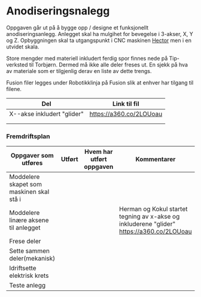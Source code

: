 # Anodiseringsnalegg

Oppgaven går ut på å bygge opp / designe et funksjonellt anodiseringsanlegg. Anlegget skal ha mulgihet for bevegelse i 3-akser, X, Y og Z. Opbyggningen skal ta utgangspunkt i CNC maskinen [Hector](https://github.com/fellesverkstedet/fabricatable-machines/tree/master/hector-medium-format-cnc) men i en utvidet skala.

Store mengder med materiell inkludert ferdig spor finnes nede på Tip-verksted til Torbjørn. Dermed må ikke alle deler freses ut. En sjekk på hva av materiale som er tilgjenlig derav en liste av dette trengs.

Fusion filer legges under Robotikklinja på Fusion slik at enhver har tilgang til filene.

| Del | Link til fil |   
|----------|--------|
| X--akse inkludert "glider" | https://a360.co/2LOUoau | 
|   |   |
|   |   |

### Fremdriftsplan 

| Oppgaver som utføres | Utført | Hvem har utført oppgaven | Kommentarer |  
|----------|--------|-------- |-------|
| Moddelere skapet som maskinen skal stå i |        |     
| Moddelere linære aksene til anlegget       |     |  |  Herman og Kokul startet tegning av x-akse og inkluderene "glider" https://a360.co/2LOUoau | 
| Frese deler       |        |   |
| Sette sammen deler(mekanisk)      |        | |
| Idriftsette elektrisk krets       |        | |
| Teste anlegg     |        | |||
